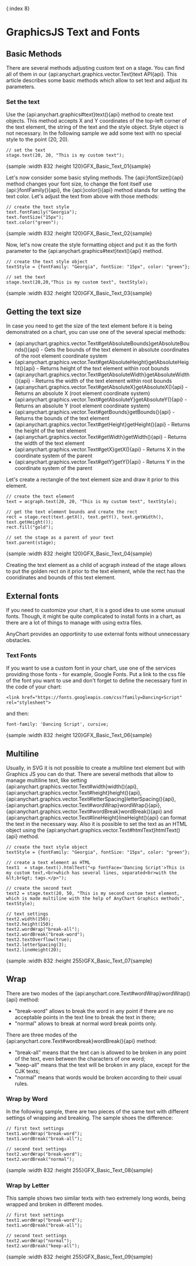 {:index 8}
# GraphicsJS Text and Fonts

## Basic Methods
 
There are several methods adjusting custom text on a stage. You can find all of them in our {api:anychart.graphics.vector.Text}text API{api}. This article describes some basic methods which allow to set text and adjust its parameters.

### Set the text

Use the {api:anychart.graphics#text}text(){api} method to create text objects. This method accepts X and Y coordinates of the top-left corner of the text element, the string of the text and the style object. Style object is not necessary. In the following sample we add some text with no special style to the point (20, 20).

```
// set the text
stage.text(20, 20, "This is my custom text");
```

{sample :width 832 :height 120}GFX\_Basic\_Text\_01{sample}

Let's now consider some basic styling methods. The {api:}fontSize(){api} method changes your font size, to change the font itself use {api:}fontFamily(){api}, the {api:}color(){api} method stands for setting the text color. Let's adjust the text from above with those methods:

```
// create the text style 
text.fontFamily("Georgia");
text.fontSize("15px");
text.color("green");
```
{sample :width 832 :height 120}GFX\_Basic\_Text\_02{sample}

Now, let's now create the style formatting object and put it as the forth parameter to the {api:anychart.graphics#text}text(){api} method.

```
// create the text style object
textStyle = {fontFamily: "Georgia", fontSize: "15px", color: "green"};

// set the text
stage.text(20,20,"This is my custom text", textStyle);
```

{sample :width 832 :height 120}GFX\_Basic\_Text\_03{sample}


## Getting the text size

In case you need to get the size of the text element before it is being demonstrated on a chart, you can use one of the several special methods: 
 - {api:anychart.graphics.vector.Text#getAbsoluteBounds}getAbsoluteBounds(){api} - Gets the bounds of the text element in absolute coordinates of the root element coordinate system
 - {api:anychart.graphics.vector.Text#getAbsoluteHeight}getAbsoluteHeight(){api} - Returns height of the text element within root bounds
 - {api:anychart.graphics.vector.Text#getAbsoluteWidth}getAbsoluteWidth(){api} - Returns the width of the text element within root bounds
 - {api:anychart.graphics.vector.Text#getAbsoluteX}getAbsoluteX(){api} - Returns an absolute X (root element coordinate system)
 - {api:anychart.graphics.vector.Text#getAbsoluteY}getAbsoluteY(){api} - Returns an absolute Y (root element coordinate system)
 - {api:anychart.graphics.vector.Text#getBounds}getBounds(){api} -	Returns the bounds of the text element
 - {api:anychart.graphics.vector.Text#getHeight}getHeight(){api} - Returns the height of the text element
 - {api:anychart.graphics.vector.Text#getWidth}getWidth(){api} - Returns the width of the text element
 - {api:anychart.graphics.vector.Text#getX}getX(){api} - Returns X in the coordinate system of the parent
 - {api:anychart.graphics.vector.Text#getY}getY(){api} - Returns Y in the coordinate system of the parent

Let's create a rectangle of the text element size and draw it prior to this element.

```
// create the text element
text = acgraph.text(20, 20, "This is my custom text", textStyle);

// get the text element bounds and create the rect
rect = stage.rect(text.getX(), text.getY(), text.getWidth(), text.getHeight());
rect.fill("gold");

// set the stage as a parent of your text
text.parent(stage);
```

{sample :width 832 :height 120}GFX\_Basic\_Text\_04{sample}

Creating the text element as a child of acgraph instead of the stage allows to put the golden rect on it prior to the text element, while the rect has the cooridinates and bounds of this text element.

## External fonts

If you need to customize your chart, it is a good idea to use some unusual fonts. Though, it might be quite complicated to install fonts in a chart, as there are a lot of things to manage with using extra files. 

AnyChart provides an opportinity to use external fonts without unnecessary obstacles.

### Text Fonts

If you want to use a custom font in your chart, use one of the services providing those fonts - for example, Google Fonts. Put a link to the css file of the font you want to use and don't forget to define the necessary font in the code of your chart:

```
<link href="https://fonts.googleapis.com/css?family=Dancing+Script" rel="stylesheet"> 
```

and then:

```
font-family: 'Dancing Script', cursive;
```

{sample :width 832 :height 120}GFX\_Basic\_Text\_06{sample}

## Multiline

Usually, in SVG it is not possible to create a multiline text element but with Graphics JS you can do that. There are several methods that allow to manage multiline text, like setting {api:anychart.graphics.vector.Text#width}width(){api}, {api:anychart.graphics.vector.Text#height}height(){api}, {api:anychart.graphics.vector.Text#letterSpacing}letterSpacing(){api}, {api:anychart.graphics.vector.Text#wordWrap}wordWrap(){api}, {api:anychart.graphics.vector.Text#wordBreak}wordBreak(){api} and {api:anychart.graphics.vector.Text#lineHeight}lineHeight(){api} can format the text in the necessary way. Also it is possible to set the text as an HTML object using the {api:anychart.graphics.vector.Text#htmlText}htmlText(){api} method.

```
// create the text style object
textStyle = {fontFamily: "Georgia", fontSize: "15px", color: "green"};

// create a text element as HTML
text1  = stage.text().htmlText("<p fontFace='Dancing Script'>This is my custom text,<br>which has several lines, separated<br>with the &lt;br&gt; tags.</p>");

// create the second text 
text2 = stage.text(20, 50, "This is my second custom text element, which is made multiline with the help of AnyChart Graphics methods", textStyle);

// text settings
text2.width(150);
text2.height(150);
text2.wordWrap("break-all");
text2.wordBreak("break-word");
text2.textOverflow(true);
text2.letterSpacing(3);
text2.lineHeight(20);
```

{sample :width 832 :height 255}GFX\_Basic\_Text\_07{sample}

## Wrap

There are two modes of the {api:anychart.core.Text#wordWrap}wordWrap(){api} method: 
- "break-word" allows to break the word in any point if there are no acceptable points in the text line to break the text in there;
- "normal" allows to break at normal word break points only. 

There are three modes of the {api:anychart.core.Text#wordbreak}wordBreak(){api} method:
- "break-all" means that the text can is allowed to be broken in any point of the text, even between the characters of one word;
- "keep-all" means that the text will be broken in any place, except for the CJK texts;
- "normal" means that words would be broken according to their usual rules.

### Wrap by Word

In the following sample, there are two pieces of the same text with different settings of wrapping and breaking. The sample shoes the difference:

```
// first text settings
text1.wordWrap("break-word");
text1.wordBreak("break-all");

// second text settings
text2.wordWrap("break-word");
text2.wordBreak("normal");
```

{sample :width 832 :height 255}GFX\_Basic\_Text\_08{sample}

### Wrap by Letter

This sample shows two similar texts with two extremely long words, being wrapped and broken in different modes. 

```
// first text settings
text1.wordWrap("break-word");
text1.wordBreak("break-all");

// second text settings
text2.wordWrap("normal");
text2.wordBreak("keep-all");
```

{sample :width 832 :height 255}GFX\_Basic\_Text\_09{sample}
